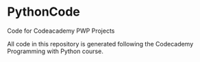 # PythonCode
Code for Codeacademy PWP Projects

All code in this repository is generated following the Codecademy Programming with Python course.
